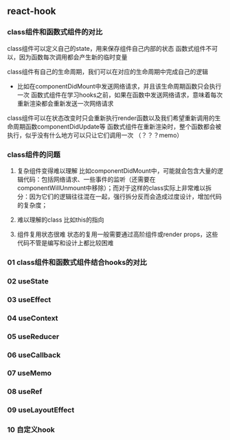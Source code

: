 ## react-hook

### class组件和函数式组件的对比
class组件可以定义自己的state，用来保存组件自己内部的状态
函数式组件不可以，因为函数每次调用都会产生新的临时变量

class组件有自己的生命周期，我们可以在对应的生命周期中完成自己的逻辑
- 比如在componentDidMount中发送网络请求，并且该生命周期函数只会执行一次
函数式组件在学习hooks之前，如果在函数中发送网络请求，意味着每次重新渲染都会重新发送一次网络请求

class组件可以在状态改变时只会重新执行render函数以及我们希望重新调用的生命周期函数componentDidUpdate等
函数式组件在重新渲染时，整个函数都会被执行，似乎没有什么地方可以只让它们调用一次 （？？？memo）

### class组件的问题
1. 复杂组件变得难以理解
比如componentDidMount中，可能就会包含大量的逻辑代码：包括网络请求、一些事件的监听（还需要在componentWillUnmount中移除）；而对于这样的class实际上非常难以拆分：因为它们的逻辑往往混在一起，强行拆分反而会造成过度设计，增加代码的复杂度；   

2. 难以理解的class
比如this的指向

3. 组件复用状态很难
状态的复用一般需要通过高阶组件或render props，这些代码不管是编写和设计上都比较困难

### 01 class组件和函数式组件结合hooks的对比
### 02 useState
### 03 useEffect
### 04 useContext
### 05 useReducer
### 06 useCallback
### 07 useMemo
### 08 useRef
### 09 useLayoutEffect
### 10 自定义hook
